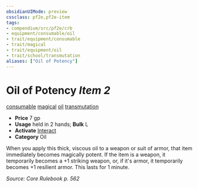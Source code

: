 ```yaml
---
obsidianUIMode: preview
cssclass: pf2e,pf2e-item
tags:
- compendium/src/pf2e/crb
- equipment/consumable/oil
- trait/equipment/consumable
- trait/magical
- trait/equipment/oil
- trait/school/transmutation
aliases: ["Oil of Potency"]
---
```

# Oil of Potency *Item 2*  
[consumable](consumable.md)  [magical](magical.md)  [oil](oil.md)  [transmutation](transmutation.md)  

- **Price** 7 gp
- **Usage** held in 2 hands; **Bulk** L
- **Activate** [Interact](interact.md)
- **Category** Oil

When you apply this thick, viscous oil to a weapon or suit of armor, that item immediately becomes magically potent. If the item is a weapon, it temporarily becomes a +1 striking weapon, or, if it's armor, it temporarily becomes +1 resilient armor. This lasts for 1 minute.

*Source: Core Rulebook p. 562*